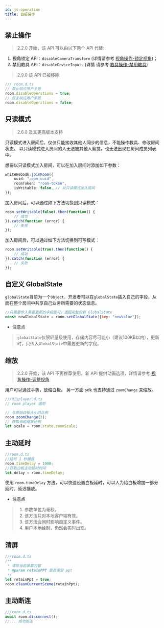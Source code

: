 ```yaml
---
id: js-operation
title: 白板操作
---
```


## 禁止操作

> 2.2.0 开始，该 API 可以由以下两个 API 代替:

1. 视角锁定 API：`disableCameraTransform` (详情请参考 [视角操作-锁定视角](./view.md#disableCameraTransform))；
2. 禁用教具 API：`disableDeviceInputs` (详情
请参考 [教具操作-禁用教具](./tools.md#disableDeviceInputs))
> 2.9.0 该 API 已被移除

```JavaScript
/// room.d.ts
// 禁止响应用户手势
room.disableOperations = true;
// 恢复响应用户手势
room.disableOperations = false;
```

## 只读模式

> 2.6.0 及其更高版本支持

只读模式进入房间后，仅仅只能接收其他人同步的信息，不能操作教具、修改房间状态。
以只读模式进入房间的人无法被其他人察觉，也无法出现在房间成员列表中。

想要以只读模式加入房间，可以在加入房间时添加如下参数：

```typescript
whiteWebSdk.joinRoom({
    uuid: "room-uuid",
    roomToken: "room-token",
    isWritable: false, // 以只读模式加入房间
});
```

加入房间后，可以通过如下方法切换到只读模式：

```typescript
room.setWritable(false).then(function() {
    // 成功
}).catch(function (error) {
    // 失败
});
```

加入房间后，可以通过如下方法切换到可写模式：

```typescript
room.setWritable(true).then(function() {
    // 成功
}).catch(function (error) {
    // 失败
});
```

## 自定义 GlobalState

`globalState`目前为一个`Object`，开发者可以在`globalState`插入自己的字段，从而在整个房间中共享自己业务所需要的状态信息。

```js
//只需要传入需要更新的字段即可，返回完整的新 GlobalState
const newGlobalState = room.setGlobalState({key: "newValue"});
```

* 注意点

> `globalState`仅限轻量级使用，存储内容尽可能小（建议100KB以内），更新时，只传入`GlobalState`中需要更新的字段。

## 缩放

> 2.2.0 开始，该 API 不再推荐使用。新 API 提供动画选项，详情请参考 [视角操作-调整视角](./view.md#moveCamera)

用户可以通过手势，放缩白板。
另一方面 sdk 也支持通过 `zoomChange` 来缩放。

```javascript
///displayer.d.ts
// room player 通用

// 与原始白板大小的比例
room.zoomChange(3);
// 获取当前缩放比例
let scale = room.state.zoomScale;
```

## 主动延时

```JavaScript
//room.d.ts
//延时 1 秒播放
room.timeDelay = 1000;
//获取白板主动延时时间
let delay = room.timeDelay;
```

使用 `room.timeDelay` 方法，可以快速设置白板延时，可以人为给白板增加一部分延时，延迟播放。

* 注意点

>1. 参数单位为毫秒。
>1. 该方法只对本地客户端有效。
>1. 该方法会同时影响自定义事件。
>1. 用户本地绘制，仍然会实时出现。

## 清屏

```js
///room.d.ts
/**
 * 清除当前屏幕内容
 * @param retainPPT 是否保留 ppt
 */
let retainPpt = true;
room.cleanCurrentScene(retainPpt);
```

## 主动断连

```js
///room.d.ts
await room.disconnect();
//... 成功断连
```
